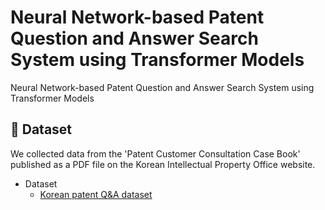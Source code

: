 # Neural Network-based Patent Question and Answer Search System using Transformer Models
Neural Network-based Patent Question and Answer Search System using Transformer Models

## :green_book: Dataset
We collected data from the 'Patent Customer Consultation Case Book' published as a PDF file on the Korean Intellectual Property Office website.

* Dataset 
   - [Korean patent Q&A dataset](https://github.com/min1mi/Neural-Network-based-Patent-Question-and-Answer-Search-System-using-Transformer-Models/tree/main/dataset)
